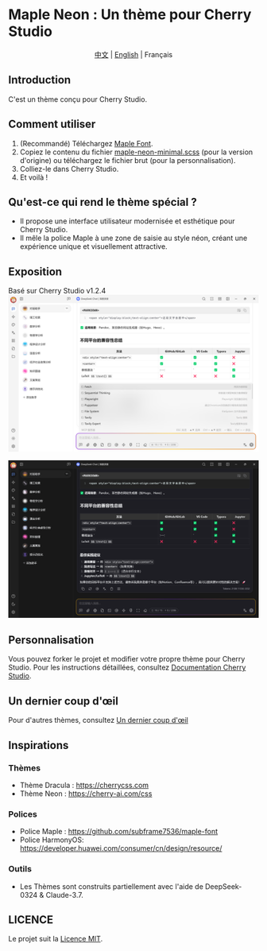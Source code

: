 # Maple Neon : Un thème pour Cherry Studio

<div style="text-align: center">
<a href="https://github.com/BoningtonChen/CherryStudio_themes/blob/master/docs/README.zh.md">中文</a> | 
<a href="https://github.com/BoningtonChen/CherryStudio_themes/blob/master/README.md">English</a> |
Français
</div>

## Introduction
C'est un thème conçu pour Cherry Studio.

## Comment utiliser
1. (Recommandé) Téléchargez [Maple Font](https://github.com/subframe7536/maple-font/releases).
2. Copiez le contenu du fichier [maple-neon-minimal.scss](../themes/maple-neon-minimal.scss) (pour la version d'origine) ou téléchargez le fichier brut (pour la personnalisation).
3. Colliez-le dans Cherry Studio.
4. Et voilà !

## Qu'est-ce qui rend le thème spécial ?
- Il propose une interface utilisateur modernisée et esthétique pour Cherry Studio.
- Il mêle la police Maple à une zone de saisie au style néon, créant une expérience unique et visuellement attractive.

## Exposition
Basé sur Cherry Studio v1.2.4
![Page claire](../examples/main-page-light.png)

![Page sombre](../examples/main-page-dark.png)

## Personnalisation
Vous pouvez forker le projet et modifier votre propre thème pour Cherry Studio. Pour les instructions détaillées, consultez [Documentation Cherry Studio](https://docs.cherry-ai.com/personalization-settings/css).

## Un dernier coup d'œil
Pour d'autres thèmes, consultez [Un dernier coup d'œil](../OneMoreGlance.md)

## Inspirations
### Thèmes
- Thème Dracula : https://cherrycss.com
- Thème Neon : https://cherry-ai.com/css

### Polices
- Police Maple : https://github.com/subframe7536/maple-font
- Police HarmonyOS: https://developer.huawei.com/consumer/cn/design/resource/

### Outils  
- Les Thèmes sont construits partiellement avec l'aide de DeepSeek-0324 & Claude-3.7.

## LICENCE
Le projet suit la [Licence MIT](../LICENSE).